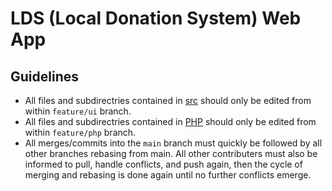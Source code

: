 # LDS (Local Donation System) Web App

## Guidelines
* All files and subdirectries contained in [src](src/) should only be edited from within `feature/ui` branch.
* All files and subdirectries contained in [PHP](php/) should only be edited from within `feature/php` branch.
* All merges/commits into the `main` branch must quickly be followed by all other branches rebasing from main. All other contributers must also be informed to pull, handle conflicts, and push again, then the cycle of merging and rebasing is done again until no further conflicts emerge.
